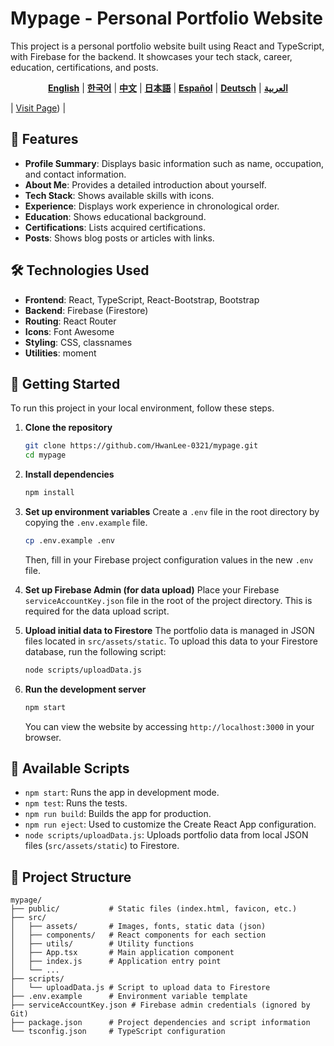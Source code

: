 # Mypage - Personal Portfolio Website

This project is a personal portfolio website built using React and TypeScript, with Firebase for the backend. It showcases your tech stack, career, education, certifications, and posts.

<p align="center">
  <b><a href="./README.md">English</a></b> |
  <b><a href="./docs/README.ko.md">한국어</a></b> |
  <b><a href="./docs/README.zh.md">中文</a></b> |
  <b><a href="./docs/README.ja.md">日本語</a></b> |
  <b><a href="./docs/README.es.md">Español</a></b> |
  <b><a href="./docs/README.de.md">Deutsch</a></b> |
  <b><a href="./docs/README.ar.md">العربية</a></b>
</p>

| [Visit Page](https://hwanlee.site/)) |

## 🌟 Features

- **Profile Summary**: Displays basic information such as name, occupation, and contact information.
- **About Me**: Provides a detailed introduction about yourself.
- **Tech Stack**: Shows available skills with icons.
- **Experience**: Displays work experience in chronological order.
- **Education**: Shows educational background.
- **Certifications**: Lists acquired certifications.
- **Posts**: Shows blog posts or articles with links.

## 🛠️ Technologies Used

- **Frontend**: React, TypeScript, React-Bootstrap, Bootstrap
- **Backend**: Firebase (Firestore)
- **Routing**: React Router
- **Icons**: Font Awesome
- **Styling**: CSS, classnames
- **Utilities**: moment

## 🚀 Getting Started

To run this project in your local environment, follow these steps.

1.  **Clone the repository**
    ```bash
    git clone https://github.com/HwanLee-0321/mypage.git
    cd mypage
    ```

2.  **Install dependencies**
    ```bash
    npm install
    ```

3.  **Set up environment variables**
    Create a `.env` file in the root directory by copying the `.env.example` file.
    ```bash
    cp .env.example .env
    ```
    Then, fill in your Firebase project configuration values in the new `.env` file.

4.  **Set up Firebase Admin (for data upload)**
    Place your Firebase `serviceAccountKey.json` file in the root of the project directory. This is required for the data upload script.

5.  **Upload initial data to Firestore**
    The portfolio data is managed in JSON files located in `src/assets/static`. To upload this data to your Firestore database, run the following script:
    ```bash
    node scripts/uploadData.js
    ```

6.  **Run the development server**
    ```bash
    npm start
    ```
    You can view the website by accessing `http://localhost:3000` in your browser.

## 📜 Available Scripts

- `npm start`: Runs the app in development mode.
- `npm test`: Runs the tests.
- `npm run build`: Builds the app for production.
- `npm run eject`: Used to customize the Create React App configuration.
- `node scripts/uploadData.js`: Uploads portfolio data from local JSON files (`src/assets/static`) to Firestore.

## 📁 Project Structure

```
mypage/
├── public/           # Static files (index.html, favicon, etc.)
├── src/
│   ├── assets/       # Images, fonts, static data (json)
│   ├── components/   # React components for each section
│   ├── utils/        # Utility functions
│   ├── App.tsx       # Main application component
│   ├── index.js      # Application entry point
│   └── ...
├── scripts/
│   └── uploadData.js # Script to upload data to Firestore
├── .env.example      # Environment variable template
├── serviceAccountKey.json # Firebase admin credentials (ignored by Git)
├── package.json      # Project dependencies and script information
└── tsconfig.json     # TypeScript configuration
```
